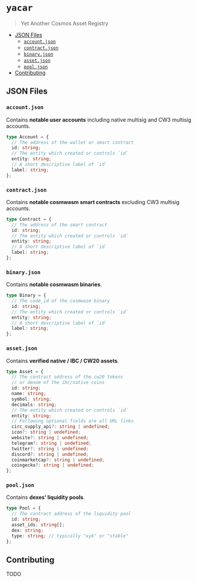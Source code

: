 <!-- omit from toc -->
# `yacar`

> Yet Another Cosmos Asset Registry

- [JSON Files](#json-files)
  - [`account.json`](#accountjson)
  - [`contract.json`](#contractjson)
  - [`binary.json`](#binaryjson)
  - [`asset.json`](#assetjson)
  - [`pool.json`](#pooljson)
- [Contributing](#contributing)

## JSON Files

### `account.json`

Contains **notable user accounts** including native multisig and CW3 multisig accounts.

```ts
type Account = {
  // The address of the wallet or smart contract
  id: string;
  // The entity which created or controls `id`
  entity: string;
  // A short descriptive label of `id`
  label: string;
};
```

### `contract.json`

Contains **notable cosmwasm smart contracts** excluding CW3 multisig accounts.

```ts
type Contract = {
  // The address of the smart contract
  id: string;
  // The entity which created or controls `id`
  entity: string;
  // A short descriptive label of `id`
  label: string;
};
```

### `binary.json`

Contains **notable cosmwasm binaries**.

```ts
type Binary = {
  // The code_id of the cosmwasm binary
  id: string;
  // The entity which created or controls `id`
  entity: string;
  // A short descriptive label of `id`
  label: string;
};
```

### `asset.json`

Contains **verified native / IBC / CW20 assets**.

```ts
type Asset = {
  // The contract address of the cw20 tokens
  // or denom of the ibc/native coins
  id: string;
  name: string;
  symbol: string;
  decimals: string;
  // The entity which created or controls `id`
  entity: string;
  // Following optional fields are all URL links
  circ_supply_api?: string | undefined;
  icon?: string | undefined;
  website?: string | undefined;
  telegram?: string | undefined;
  twitter?: string | undefined;
  discord?: string | undefined;
  coinmarketcap?: string | undefined;
  coingecko?: string | undefined;
};
```

### `pool.json`

Contains **dexes' liquidity pools**.

```ts
type Pool = {
  // The contract address of the liquidity pool
  id: string;
  asset_ids: string[];
  dex: string;
  type: string; // typically "xyk" or "stable"
};
```

## Contributing

TODO
